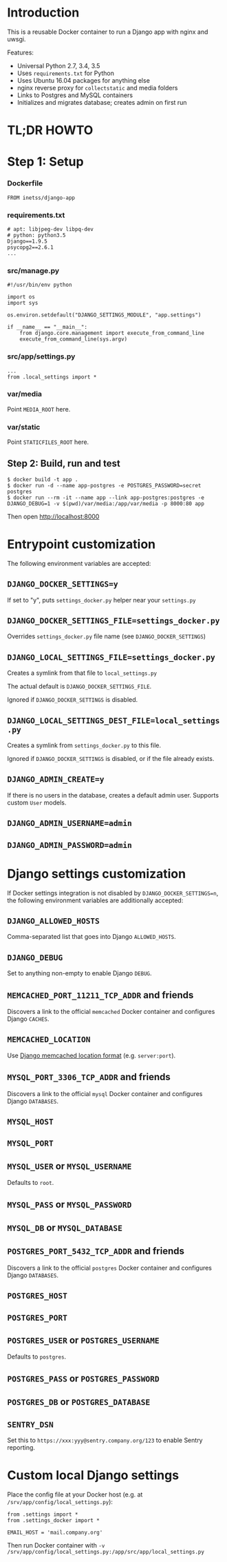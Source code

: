 # Introduction

This is a reusable Docker container to run a Django app with nginx and uwsgi.

Features:

* Universal Python 2.7, 3.4, 3.5
* Uses `requirements.txt` for Python
* Uses Ubuntu 16.04 packages for anything else
* nginx reverse proxy for `collectstatic` and media folders
* Links to Postgres and MySQL containers
* Initializes and migrates database; creates admin on first run

# TL;DR HOWTO

# Step 1: Setup

### Dockerfile

```
FROM inetss/django-app
```

### requirements.txt

```
# apt: libjpeg-dev libpq-dev
# python: python3.5
Django==1.9.5
psycopg2==2.6.1
...
```

### src/manage.py

```
#!/usr/bin/env python

import os
import sys

os.environ.setdefault("DJANGO_SETTINGS_MODULE", "app.settings")

if __name__ == "__main__":
	from django.core.management import execute_from_command_line
	execute_from_command_line(sys.argv)
```

### src/app/settings.py

```
...
from .local_settings import *
```

### var/media

Point `MEDIA_ROOT` here.

### var/static

Point `STATICFILES_ROOT` here.

## Step 2: Build, run and test

```
$ docker build -t app .
$ docker run -d --name app-postgres -e POSTGRES_PASSWORD=secret postgres
$ docker run --rm -it --name app --link app-postgres:postgres -e DJANGO_DEBUG=1 -v $(pwd)/var/media:/app/var/media -p 8000:80 app
```

Then open <http://localhost:8000>

# Entrypoint customization

The following environment variables are accepted:

## `DJANGO_DOCKER_SETTINGS=y`

If set to "y", puts `settings_docker.py` helper near your `settings.py`

## `DJANGO_DOCKER_SETTINGS_FILE=settings_docker.py`

Overrides `settings_docker.py` file name (see `DJANGO_DOCKER_SETTINGS`)

## `DJANGO_LOCAL_SETTINGS_FILE=settings_docker.py`

Creates a symlink from that file to `local_settings.py`

The actual default is `DJANGO_DOCKER_SETTINGS_FILE`.

Ignored if `DJANGO_DOCKER_SETTINGS` is disabled.

## `DJANGO_LOCAL_SETTINGS_DEST_FILE=local_settings.py`

Creates a symlink from `settings_docker.py` to this file.

Ignored if `DJANGO_DOCKER_SETTINGS` is disabled, or if the file already exists.

## `DJANGO_ADMIN_CREATE=y`

If there is no users in the database, creates a default admin user. Supports custom `User` models.

## `DJANGO_ADMIN_USERNAME=admin`

## `DJANGO_ADMIN_PASSWORD=admin`

# Django settings customization

If Docker settings integration is not disabled by `DJANGO_DOCKER_SETTINGS=n`, the following environment variables are additionally accepted:

## `DJANGO_ALLOWED_HOSTS`

Comma-separated list that goes into Django `ALLOWED_HOSTS`.

## `DJANGO_DEBUG`

Set to anything non-empty to enable Django `DEBUG`.

## `MEMCACHED_PORT_11211_TCP_ADDR` and friends

Discovers a link to the official `memcached` Docker container and configures Django `CACHES`.

## `MEMCACHED_LOCATION`

Use [Django memcached location format](https://docs.djangoproject.com/en/1.9/topics/cache/#memcached) (e.g. `server:port`).

## `MYSQL_PORT_3306_TCP_ADDR` and friends

Discovers a link to the official `mysql` Docker container and configures Django `DATABASES`.

## `MYSQL_HOST`

## `MYSQL_PORT`

## `MYSQL_USER` or `MYSQL_USERNAME`

Defaults to `root`.

## `MYSQL_PASS` or `MYSQL_PASSWORD`

## `MYSQL_DB` or `MYSQL_DATABASE`

## `POSTGRES_PORT_5432_TCP_ADDR` and friends

Discovers a link to the official `postgres` Docker container and configures Django `DATABASES`.

## `POSTGRES_HOST`

## `POSTGRES_PORT`

## `POSTGRES_USER` or `POSTGRES_USERNAME`

Defaults to `postgres`.

## `POSTGRES_PASS` or `POSTGRES_PASSWORD`

## `POSTGRES_DB` or `POSTGRES_DATABASE`

## `SENTRY_DSN`

Set this to `https://xxx:yyy@sentry.company.org/123` to enable Sentry reporting.

# Custom local Django settings

Place the config file at your Docker host (e.g. at `/srv/app/config/local_settings.py`):

```
from .settings import *
from .settings_docker import *

EMAIL_HOST = 'mail.company.org'
```

Then run Docker container with `-v /srv/app/config/local_settings.py:/app/src/app/local_settings.py`
